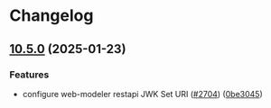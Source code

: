 # Changelog

## [10.5.0](https://github.com/camunda/camunda-platform-helm/compare/camunda-platform-8.5-v10.4.8...camunda-platform-8.5-10.5.0) (2025-01-23)


### Features

* configure web-modeler restapi JWK Set URI ([#2704](https://github.com/camunda/camunda-platform-helm/issues/2704)) ([0be3045](https://github.com/camunda/camunda-platform-helm/commit/0be304587c72c25644f08e3520089065eff55a8a))
